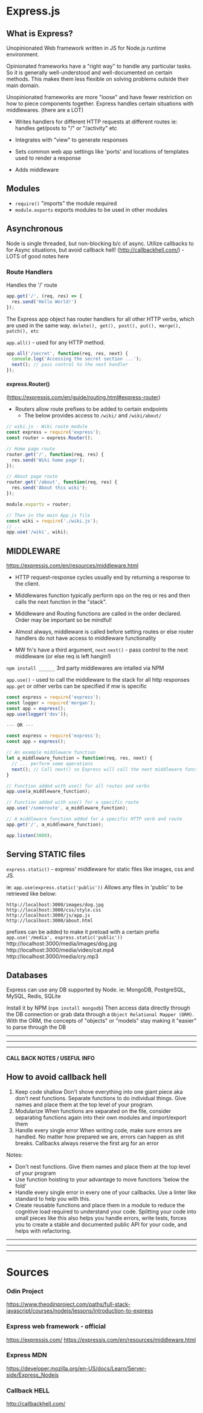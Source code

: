 # Express.js

## What is Express?
Unopinionated Web framework written in JS for Node.js runtime environment.

Opinionated frameworks have a "right way" to handle any particular tasks. So it is generally well-understood and well-documented on certain methods. This makes them less flexible on solving problems outside their main domain.

Unopinionated frameworks are more "loose" and have fewer restriction on how to piece components together.
Express handles certain situations with middlewares. (there are a LOT)

* Writes handlers for different HTTP requests at different routes
ie: handles get/posts to "/" or "/activity" etc

* Integrates with "view" to generate responses

* Sets common web app settings like 'ports' and locations of templates used to render a response

* Adds middleware 


## Modules
* `require()` "imports" the module required
* `module.exports` exports modules to be used in other modules

## Asynchronous
Node is single threaded, but non-blocking b/c of async.
Utilize callbacks to for Async situations, but avoid callback hell! 
(http://callbackhell.com/) - LOTS of good notes here

### Route Handlers
  Handles the '/' route
```js
app.get('/', (req, res) => {
  res.send('Hello World!')
});
```
The Express app object has router handlers for all other HTTP verbs, which are used in the same way.
`delete(), get(), post(), put(), merge(), patch(), etc`

`app.all()` - used for any HTTP method.
```js
app.all('/secret', function(req, res, next) {
  console.log('Accessing the secret section ...');
  next(); // pass control to the next handler
});
```

#### express.Router() 
(https://expressjs.com/en/guide/routing.html#express-router)
* Routers allow route prefixes to be added to certain endpoints
  - The below provides access to `/wiki/` and `/wiki/about/`

```js
// wiki.js - Wiki route module
const express = require('express');
const router = express.Router();

// Home page route
router.get('/', function(req, res) {
  res.send('Wiki home page');
});

// About page route
router.get('/about', function(req, res) {
  res.send('About this wiki');
});

module.exports = router;

// Then in the main App.js file
const wiki = require('./wiki.js');
// ...
app.use('/wiki', wiki);
```

## MIDDLEWARE
https://expressjs.com/en/resources/middleware.html
* HTTP request-response cycles usually end by returning a response to the client.
* Middlewares function typically perform ops on the req or res and then calls the next function in the "stack".
* Middleware and Routing functions are called in the order declared.
  Order may be important so be mindful!
* Almost always, middleware is called before setting routes or else router handlers do not have access to middleware functionality

* MW fn's have a third argument, `next`
`next()` - pass control to the next middleware (or else req is left hangin!)

`npm install ______`
3rd party middlewares are intalled via NPM

`app.use()` - used to call the middleware to the stack for all http responses
`app.get` or other verbs can be specified if mw is specific

```js
const express = require('express');
const logger = require('morgan');
const app = express();
app.use(logger('dev'));

--- OR ---

const express = require('express');
const app = express();

// An example middleware function
let a_middleware_function = function(req, res, next) {
  // ... perform some operations
  next(); // Call next() so Express will call the next middleware function in the chain.
}

// Function added with use() for all routes and verbs
app.use(a_middleware_function);

// Function added with use() for a specific route
app.use('/someroute', a_middleware_function);

// A middleware function added for a specific HTTP verb and route
app.get('/', a_middleware_function);

app.listen(3000);
```



## Serving STATIC files
`express.static()` - express' middleware for static files like images, css and JS.

ie: `app.use(express.static('public'))`
Allows any files in 'public' to be retrieved like below:
```
http://localhost:3000/images/dog.jpg
http://localhost:3000/css/style.css
http://localhost:3000/js/app.js
http://localhost:3000/about.html
```
prefixes can be added to make it preload with a certain prefix
`app.use('/media', express.static('public'))`
http://localhost:3000/media/images/dog.jpg
http://localhost:3000/media/video/cat.mp4
http://localhost:3000/media/cry.mp3



## Databases
Express can use any DB supported by Node.
ie: MongoDB, PostgreSQL, MySQL, Redis, SQLite

Install it by NPM (`npm install mongodb`)
Then access data directly through the DB connection
or grab data through a `Object Relational Mapper (ORM)`.
With the ORM, the concepts of "objects" or "models" stay making it "easier" to parse through the DB





------------------------------
------------------------------
------------------------------

#### CALL BACK NOTES / USEFUL INFO
## How to avoid callback hell
1. Keep code shallow
    Don't shove everything into one giant piece aka don't nest functions.
    Separate functions to do individual things.
    Give names and place them at the top level of your program.
2. Modularize
    When functions are separated on the file, consider separating functions again into their own modules and import/export them
3. Handle every single error
    When writing code, make sure errors are handled. No matter how prepared we are, errors can happen as shit breaks.
    Callbacks always reserve the first arg for an error

Notes:
- Don't nest functions. Give them names and place them at the top level of your program
- Use function hoisting to your advantage to move functions 'below the fold'
- Handle every single error in every one of your callbacks. Use a linter like standard to help you with this.
- Create reusable functions and place them in a module to reduce the cognitive load required to understand your code. Splitting your code into small pieces like this also helps you handle errors, write tests, forces you to create a stable and documented public API for your code, and helps with refactoring.

------------------------------
------------------------------
------------------------------






# Sources

### Odin Project
https://www.theodinproject.com/paths/full-stack-javascript/courses/nodejs/lessons/introduction-to-express

### Express web framework - official
https://expressjs.com/
https://expressjs.com/en/resources/middleware.html

### Express MDN
https://developer.mozilla.org/en-US/docs/Learn/Server-side/Express_Nodejs

### Callback HELL
http://callbackhell.com/